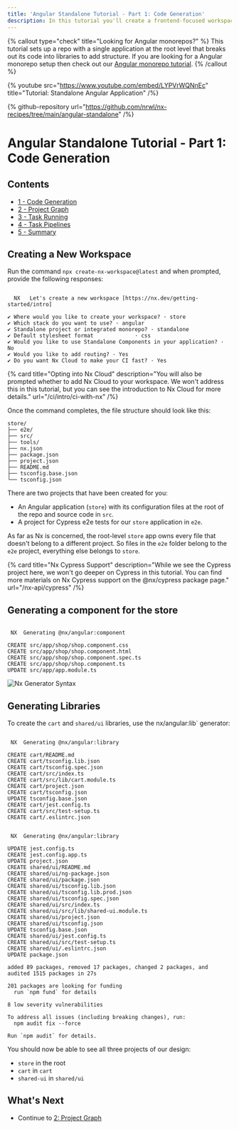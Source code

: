 ```yaml
---
title: 'Angular Standalone Tutorial - Part 1: Code Generation'
description: In this tutorial you'll create a frontend-focused workspace with Nx.
---
```


{% callout type="check" title="Looking for Angular monorepos?" %}
This tutorial sets up a repo with a single application at the root level that breaks out its code into libraries to add structure. If you are looking for a Angular monorepo setup then check out our [Angular monorepo tutorial](/getting-started/tutorials/angular-monorepo-tutorial).
{% /callout %}

{% youtube
src="https://www.youtube.com/embed/LYPVrWQNnEc"
title="Tutorial: Standalone Angular Application"
/%}

{% github-repository url="https://github.com/nrwl/nx-recipes/tree/main/angular-standalone" /%}

# Angular Standalone Tutorial - Part 1: Code Generation

## Contents

- [1 - Code Generation](/angular-standalone-tutorial/1-code-generation)
- [2 - Project Graph](/angular-standalone-tutorial/2-project-graph)
- [3 - Task Running](/angular-standalone-tutorial/3-task-running)
- [4 - Task Pipelines](/angular-standalone-tutorial/4-task-pipelines)
- [5 - Summary](/angular-standalone-tutorial/5-summary)

## Creating a New Workspace

Run the command `npx create-nx-workspace@latest` and when prompted, provide the following responses:

```{% command="npx create-nx-workspace@latest" path="~" %}

  NX   Let's create a new workspace [https://nx.dev/getting-started/intro]

✔ Where would you like to create your workspace? · store
✔ Which stack do you want to use? · angular
✔ Standalone project or integrated monorepo? · standalone
✔ Default stylesheet format             · css
✔ Would you like to use Standalone Components in your application? · No
✔ Would you like to add routing? · Yes
✔ Do you want Nx Cloud to make your CI fast? · Yes
```

{% card title="Opting into Nx Cloud" description="You will also be prompted whether to add Nx Cloud to your workspace. We won't address this in this tutorial, but you can see the introduction to Nx Cloud for more details." url="/ci/intro/ci-with-nx" /%}

Once the command completes, the file structure should look like this:

```treeview
store/
├── e2e/
├── src/
├── tools/
├── nx.json
├── package.json
├── project.json
├── README.md
├── tsconfig.base.json
└── tsconfig.json
```

There are two projects that have been created for you:

- An Angular application (`store`) with its configuration files at the root of the repo and source code in `src`.
- A project for Cypress e2e tests for our `store` application in `e2e`.

As far as Nx is concerned, the root-level `store` app owns every file that doesn't belong to a different project. So files in the `e2e` folder belong to the `e2e` project, everything else belongs to `store`.

{% card title="Nx Cypress Support" description="While we see the Cypress project here, we won't go deeper on Cypress in this tutorial. You can find more materials on Nx Cypress support on the @nx/cypress package page." url="/nx-api/cypress" /%}

## Generating a component for the store

```{% command="npx nx g @nx/angular:component shop --project=store" path="~/store" %}

 NX  Generating @nx/angular:component

CREATE src/app/shop/shop.component.css
CREATE src/app/shop/shop.component.html
CREATE src/app/shop/shop.component.spec.ts
CREATE src/app/shop/shop.component.ts
UPDATE src/app/app.module.ts
```

![Nx Generator Syntax](/shared/angular-standalone-tutorial/generator-syntax.svg)

## Generating Libraries

To create the `cart` and `shared/ui` libraries, use the nx/angular:lib` generator:

```{% command="npx nx g @nx/angular:library cart" path="~/store" %}

 NX  Generating @nx/angular:library

CREATE cart/README.md
CREATE cart/tsconfig.lib.json
CREATE cart/tsconfig.spec.json
CREATE cart/src/index.ts
CREATE cart/src/lib/cart.module.ts
CREATE cart/project.json
CREATE cart/tsconfig.json
UPDATE tsconfig.base.json
CREATE cart/jest.config.ts
CREATE cart/src/test-setup.ts
CREATE cart/.eslintrc.json
```

```{% command="npx nx g @nx/angular:lib shared/ui --buildable" path="~/store" %}

 NX  Generating @nx/angular:library

UPDATE jest.config.ts
CREATE jest.config.app.ts
UPDATE project.json
CREATE shared/ui/README.md
CREATE shared/ui/ng-package.json
CREATE shared/ui/package.json
CREATE shared/ui/tsconfig.lib.json
CREATE shared/ui/tsconfig.lib.prod.json
CREATE shared/ui/tsconfig.spec.json
CREATE shared/ui/src/index.ts
CREATE shared/ui/src/lib/shared-ui.module.ts
CREATE shared/ui/project.json
CREATE shared/ui/tsconfig.json
UPDATE tsconfig.base.json
CREATE shared/ui/jest.config.ts
CREATE shared/ui/src/test-setup.ts
CREATE shared/ui/.eslintrc.json
UPDATE package.json

added 89 packages, removed 17 packages, changed 2 packages, and audited 1515 packages in 27s

201 packages are looking for funding
  run `npm fund` for details

8 low severity vulnerabilities

To address all issues (including breaking changes), run:
  npm audit fix --force

Run `npm audit` for details.
```

You should now be able to see all three projects of our design:

- `store` in the root
- `cart` in `cart`
- `shared-ui` in `shared/ui`

## What's Next

- Continue to [2: Project Graph](/angular-standalone-tutorial/2-project-graph)
